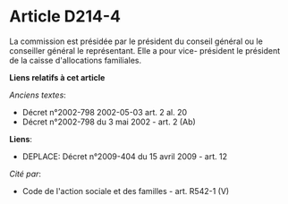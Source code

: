 # Article D214-4

La commission est présidée par le président du conseil général ou le conseiller général le représentant. Elle a pour vice-
président le président de la caisse d'allocations familiales.

**Liens relatifs à cet article**

_Anciens textes_:

  - Décret n°2002-798 2002-05-03 art. 2 al. 20
  - Décret n°2002-798 du 3 mai 2002 - art. 2 (Ab)

**Liens**:

  - DEPLACE: Décret n°2009-404 du 15 avril 2009 - art. 12

_Cité par_:

  - Code de l'action sociale et des familles - art. R542-1 (V)
